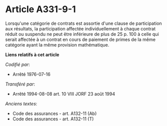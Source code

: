 # Article A331-9-1

Lorsqu'une catégorie de contrats est assortie d'une clause de participation aux résultats, la participation affectée
individuellement à chaque contrat réduit ou suspendu ne peut être inférieure de plus de 25 p. 100 à celle qui serait affectée
à un contrat en cours de paiement de primes de la même catégorie ayant la même provision mathématique.

**Liens relatifs à cet article**

_Codifié par_:

  - Arrêté 1976-07-16

_Transféré par_:

  - Arrêté 1994-08-08 art. 10 VIII JORF 23 août 1994

_Anciens textes_:

  - Code des assurances - art. A132-11 (Ab)
  - Code des assurances - art. A132-11 (T)
